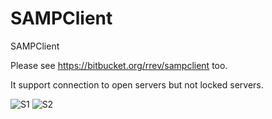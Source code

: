 SAMPClient
==========

SAMPClient

Please see https://bitbucket.org/rrev/sampclient too.

It support connection to open servers but not locked servers.

![S1](http://i.imgur.com/KsPwUBU.png)
![S2](http://i.imgur.com/FIgjqWY.png)
